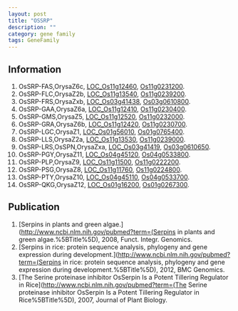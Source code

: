 ```yaml
---
layout: post
title: "OSSRP"
description: ""
category: gene family
tags: GeneFamily
---
```


## Information
1. OsSRP-FAS,OrysaZ6c, [LOC_Os11g12460](http://rice.plantbiology.msu.edu/cgi-bin/ORF_infopage.cgi?orf=LOC_Os11g12460), [Os11g0231200](http://rapdb.dna.affrc.go.jp/viewer/gbrowse_details/irgsp1?name=Os11g0231200).
2. OsSRP-FLC,OrysaZ2b, [LOC_Os11g13540](http://rice.plantbiology.msu.edu/cgi-bin/ORF_infopage.cgi?orf=LOC_Os11g13540), [Os11g0239200](http://rapdb.dna.affrc.go.jp/viewer/gbrowse_details/irgsp1?name=Os11g0239200).
3. OsSRP-FRS,OrysaZxb, [LOC_Os03g41438](http://rice.plantbiology.msu.edu/cgi-bin/ORF_infopage.cgi?orf=LOC_Os03g41438), [Os03g0610800](http://rapdb.dna.affrc.go.jp/viewer/gbrowse_details/irgsp1?name=Os03g0610800).
4. OsSRP-GAA,OrysaZ6a, [LOC_Os11g12410](http://rice.plantbiology.msu.edu/cgi-bin/ORF_infopage.cgi?orf=LOC_Os11g12410), [Os11g0230400](http://rapdb.dna.affrc.go.jp/viewer/gbrowse_details/irgsp1?name=Os11g0230400).
5. OsSRP-GMS,OrysaZ5, [LOC_Os11g12520](http://rice.plantbiology.msu.edu/cgi-bin/ORF_infopage.cgi?orf=LOC_Os11g12520), [Os11g0232000](http://rapdb.dna.affrc.go.jp/viewer/gbrowse_details/irgsp1?name=Os11g0232000).
6. OsSRP-GRA,OrysaZ6b, [LOC_Os11g12420](http://rice.plantbiology.msu.edu/cgi-bin/ORF_infopage.cgi?orf=LOC_Os11g12420), [Os11g0230700](http://rapdb.dna.affrc.go.jp/viewer/gbrowse_details/irgsp1?name=Os11g0230700).
7. OsSRP-LGC,OrysaZ1, [LOC_Os01g56010](http://rice.plantbiology.msu.edu/cgi-bin/ORF_infopage.cgi?orf=LOC_Os01g56010), [Os01g0765400](http://rapdb.dna.affrc.go.jp/viewer/gbrowse_details/irgsp1?name=Os01g0765400).
8. OsSRP-LLS,OrysaZ2a, [LOC_Os11g13530](http://rice.plantbiology.msu.edu/cgi-bin/ORF_infopage.cgi?orf=LOC_Os11g13530), [Os11g0239000](http://rapdb.dna.affrc.go.jp/viewer/gbrowse_details/irgsp1?name=Os11g0239000).
9. OsSRP-LRS,OsSPN,OrysaZxa, [LOC_Os03g41419](http://rice.plantbiology.msu.edu/cgi-bin/ORF_infopage.cgi?orf=LOC_Os03g41419), [Os03g0610650](http://rapdb.dna.affrc.go.jp/viewer/gbrowse_details/irgsp1?name=Os03g0610650).
10. OsSRP-PGY,OrysaZ11, [LOC_Os04g45120](http://rice.plantbiology.msu.edu/cgi-bin/ORF_infopage.cgi?orf=LOC_Os04g45120), [Os04g0533800](http://rapdb.dna.affrc.go.jp/viewer/gbrowse_details/irgsp1?name=Os04g0533800).
11. OsSRP-PLP,OrysaZ9, [LOC_Os11g11500](http://rice.plantbiology.msu.edu/cgi-bin/ORF_infopage.cgi?orf=LOC_Os11g11500), [Os11g0222200](http://rapdb.dna.affrc.go.jp/viewer/gbrowse_details/irgsp1?name=Os11g0222200).
12. OsSRP-PSG,OrysaZ8, [LOC_Os11g11760](http://rice.plantbiology.msu.edu/cgi-bin/ORF_infopage.cgi?orf=LOC_Os11g11760), [Os11g0224800](http://rapdb.dna.affrc.go.jp/viewer/gbrowse_details/irgsp1?name=Os11g0224800).
13. OsSRP-PTY,OrysaZ10, [LOC_Os04g45110](http://rice.plantbiology.msu.edu/cgi-bin/ORF_infopage.cgi?orf=LOC_Os04g45110), [Os04g0533700](http://rapdb.dna.affrc.go.jp/viewer/gbrowse_details/irgsp1?name=Os04g0533700).
14. OsSRP-QKG,OrysaZ12, [LOC_Os01g16200](http://rice.plantbiology.msu.edu/cgi-bin/ORF_infopage.cgi?orf=LOC_Os01g16200), [Os01g0267300](http://rapdb.dna.affrc.go.jp/viewer/gbrowse_details/irgsp1?name=Os01g0267300).

## Publication
1. [Serpins in plants and green algae.](http://www.ncbi.nlm.nih.gov/pubmed?term=(Serpins in plants and green algae.%5BTitle%5D), 2008, Funct. Integr. Genomics.
2. [Serpins in rice: protein sequence analysis, phylogeny and gene expression during development.](http://www.ncbi.nlm.nih.gov/pubmed?term=(Serpins in rice: protein sequence analysis, phylogeny and gene expression during development.%5BTitle%5D), 2012, BMC Genomics.
3. [The Serine proteinase inhibitor OsSerpin Is a Potent Tillering Regulator in Rice](http://www.ncbi.nlm.nih.gov/pubmed?term=(The Serine proteinase inhibitor OsSerpin Is a Potent Tillering Regulator in Rice%5BTitle%5D), 2007, Journal of Plant Biology.


